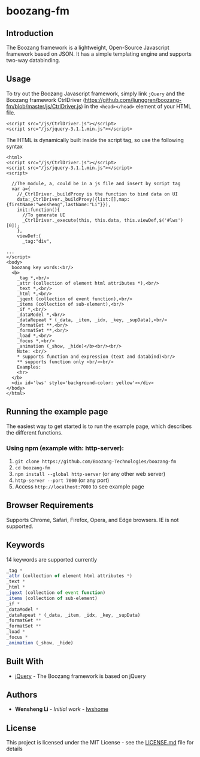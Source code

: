 # boozang-fm

## Introduction

The Boozang framework is a lightweight, Open-Source Javascript framework based on JSON. It has a simple templating engine and supports two-way databinding.  

## Usage

To try out the Boozang Javascript framework, simply link `jQuery` and the Boozang framework CtrlDriver (https://github.com/ljunggren/boozang-fm/blob/master/js/CtrlDriver.js) in the `<head></head>` element of your HTML file.

```
<script src="/js/CtrlDriver.js"></script>
<script src="/js/jquery-3.1.1.min.js"></script>
```
The HTML is dynamically built inside the script tag, so use the following syntax

```
<html>
<script src="/js/CtrlDriver.js"></script>
<script src="/js/jquery-3.1.1.min.js"></script>
<script>

  //The module, a, could be in a js file and insert by script tag
  var a={
    //_CtrlDriver._buildProxy is the function to bind data on UI
    data:_CtrlDriver._buildProxy({list:[],map:{firstName:"wensheng",lastName:"Li"}}),
    init:function(){
      //To generate UI
      _CtrlDriver._execute(this, this.data, this.viewDef,$('#lws')[0]);
    },
    viewDef:{
      _tag:"div",

...
</script>
<body>
  boozang key words:<br/> 
  <b>
    _tag *,<br/> 
    _attr (collection of element html attributes *),<br/> 
    _text *,<br/> 
    _html *,<br/> 
    _jqext (collection of event function),<br/> 
    _items (collection of sub-element),<br/> 
    _if *,<br/> 
    _dataModel *,<br/> 
    _dataRepeat * (_data, _item, _idx, _key, _supData),<br/> 
    _formatGet **,<br/> 
    _formatSet **,<br/> 
    _load *,<br/> 
    _focus *,<br/>
    _animation (_show, _hide)</b><br/><br/>
    Note: <br/>
    * supports function and expression (text and databind)<br/>
    ** supports function only <br/><br/>
    Examples:
    <hr>
  </b>
  <div id='lws' style='background-color: yellow'></div>
</body>
</html>

```
## Running the example page

The easiest way to get started is to run the example page, which describes the different functions.

### Using npm (example with: http-server):

1. `git clone https://github.com/Boozang-Technologies/boozang-fm`
2. `cd boozang-fm`
3. `npm install --global http-server` (or any other web server)
5. `http-server --port 7000` (or any port)
6. Access `http://localhost:7000` to see example page

## Browser Requirements
Supports Chrome, Safari, Firefox, Opera, and Edge browsers. IE is not supported. 

## Keywords

14 keywords are supported currently

```javascript
_tag *
_attr (collection of element html attributes *)
_text *
_html *
_jqext (collection of event function)
_items (collection of sub-element)
_if *
_dataModel *
_dataRepeat * (_data, _item, _idx, _key, _supData)
_formatGet **
_formatSet **
_load *
_focus *
_animation (_show, _hide)
```

## Built With

* [jQuery](https://jquery.com/) - The Boozang framework is based on jQuery

## Authors

* **Wensheng Li** - *Initial work* - [lwshome](https://github.com/lwshome)

## License

This project is licensed under the MIT License - see the [LICENSE.md](LICENSE.md) file for details
